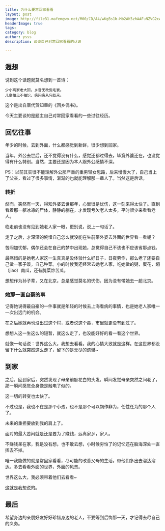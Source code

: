 ```yaml
---
title: 为什么要常回家看看
layout: post
image: http://file31.mafengwo.net/M00/CD/A4/wKgBs1b-Mb2AK5zhAAFuNZVG2cA84.groupinfo.w600.jpeg
headerImage: true
tags: 
category: blog
author: ysss
description: 谈谈自己对常回家看看的认识

---
```


## 遐想

说到这个话题就莫名想到一首诗：

	少小离家老大回，乡音无改鬓毛衰。
	儿童相见不相识，笑问客从何处来。

这个是出自唐代贺知章的《回乡偶书》。

今天主要谈的是题主自己对常回家看看的一些过往经历。

## 回忆往事

年少的时候，去到外面，什么都感觉到新鲜，很少想到回家。

当年，外公去世后，还不觉得没有什么，感觉还都过得去，毕竟外婆还在，也没觉得有什么特别。当然，主要还是因为本人跟外公感情不深。

PS：以前其实很不能理解外公那严重的重男轻女思路，后来慢慢大了，自己当上了父亲，看过了很多事情，渐渐的也就能理解那一辈人了。当然这是后话。

### 转折

然而，突然有一天，得知外婆去世那年，心里很是忧伤，这一刻来得太快了。直到看着那一躯冰凉的尸体，静静的躺在，才发现亏欠老人太多，平时很少来看看老人。

临走前也没有见到她老人家一眼，更别说，说上一句话了。

走了之后，才深深的惋惜自己怎么就没能在生前带外婆去外面的世界看一看呢？

苦闷加忧郁，偶尔还会在自己的梦中出现她，总觉得自己不该也不应该省那点钱。

最痛惜的是她老人家这一生真真是没体验什么好日子，日夜劳作，那么老了还要自己做一家子饭，自己种菜。小的时候我还经常去她老人家，吃她做的粥，蛋花，焖（jiao）南瓜，还有腌菜炒苦瓜。

想想作为孙子辈，又在北京，总是感觉莫名的忧伤，因为没有带她去一趟北京。

### 她那一直自豪的事

记得她说得最自豪的一件事就是年轻的时候去上海看病的事情，也是她老人家唯一一次出远门的机会。

在之后她就再也没出过这个村，或者说这个县，市里就更没有到过了。

想想人这一生这么的短暂，就这么走了，也没能好好的看一看这个世界。

就像一句话说：世界这么大，我想去看看。我的心情大致就是这样。在这世界都没留下什么就突然这么走了，留下的是无尽的遗憾~

## 到家

之后，回到家后，突然发现了母亲前额花白的头发，瞬间发觉母亲突然之间老了，那一瞬间感觉全身像是触电了似的。

这一切的转变也太快了。

不过也是，我也不在是那个小孩，也不是那个可以胡作非为，任性任为的那个人了。

未来的重担要放到我的肩上了。

面对的最大苦闷就是还是要为了赚钱，远离家乡，家人。

不赚钱呆在家，我是没有想，也不敢去想，小时候穷怕了的记忆还在脑海深处一直挥去不掉。

唯一我能做的就是常回家看看，尽可能的改善父母的生活，带他们多出去溜达溜达。多去看看外面的世界，外面的风景。

世界这么大，我必须带着他们去看看~

这就是我想说的。

## 最后

希望身边的亲朋好友好好珍惜身边的老人，不要等到后悔那一天，才记得去尽自己的义务。
